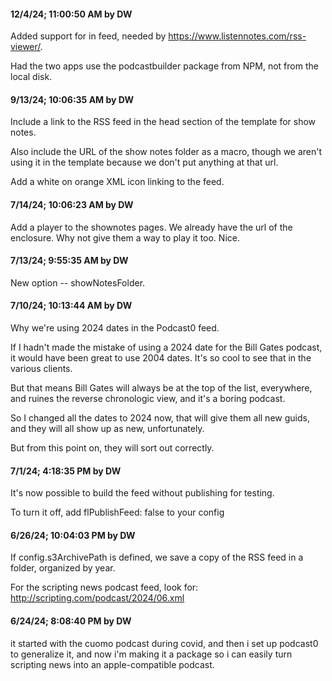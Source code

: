 #### 12/4/24; 11:00:50 AM by DW

Added support for <webmaster> in feed, needed by https://www.listennotes.com/rss-viewer/. 

Had the two apps use the podcastbuilder package from NPM, not from the local disk.

#### 9/13/24; 10:06:35 AM by DW

Include a link to the RSS feed in the head section of the template for show notes. 

Also include the URL of the show notes folder as a macro, though we aren't using it in the template because we don't put anything at that url. 

Add a white on orange XML icon linking to the feed. 

#### 7/14/24; 10:06:23 AM by DW

Add a player to the shownotes pages. We already have the url of the enclosure. Why not give them a way to play it too. Nice. 

#### 7/13/24; 9:55:35 AM by DW

New option -- showNotesFolder.

#### 7/10/24; 10:13:44 AM by DW

Why we're using 2024 dates in the Podcast0 feed.

If I hadn't made the mistake of using a 2024 date for the Bill Gates podcast, it would have been great to use 2004 dates. It's so cool to see that in the various clients.

But that means Bill Gates will always be at the top of the list, everywhere, and ruines the reverse chronologic view, and it's a boring podcast. 

So I changed all the dates to 2024 now, that will give them all new guids, and they will all show up as new, unfortunately. 

But from this point on, they will sort out correctly. 

#### 7/1/24; 4:18:35 PM by DW

It's now possible to build the feed without publishing for testing.

To turn it off, add flPublishFeed: false to your config

#### 6/26/24; 10:04:03 PM by DW

If config.s3ArchivePath is defined, we save a copy of the RSS feed in a folder, organized by year.

For the scripting news podcast feed, look for: http://scripting.com/podcast/2024/06.xml

#### 6/24/24; 8:08:40 PM by DW

it started with the cuomo podcast during covid, and then i set up podcast0 to generalize it, and now i'm making it a package so i can easily turn scripting news into an apple-compatible podcast. 

